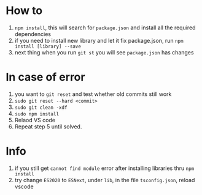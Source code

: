 # How to
1. `npm install`, this will search for `package.json` and install all the required dependencies
2. if you need to install new library and let it fix package.json, run `npm install [library] --save`
3. next thing when you run `git st` you will see `package.json` has changes

# In case of error
1. you want to `git reset` and test whether old commits still work
2. `sudo git reset --hard <commit>`
3. `sudo git clean -xdf`
4. `sudo npm install`
5. Relaod VS code
6. Repeat step 5 until solved.

# Info
1. if you still get `cannot find module` error after installing libraries thru `npm install`
2. try change `ES2020` to `ESNext`, under `lib`, in the file `tsconfig.json`, reload vscode
